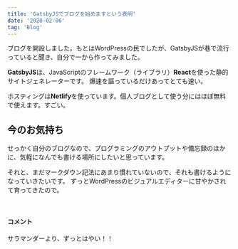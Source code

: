 ```yaml
---
title: 'GatsbyJSでブログを始めますという表明'
date: '2020-02-06'
tag: 'Blog'
---
```


ブログを開設しました。もとはWordPressの民でしたが、GatsbyJSが巷で流行っていると聞き、自分で一から作ってみました。

**GatsbyJS**は、JavaScriptのフレームワーク（ライブラリ）**React**を使った静的サイトジェネレーターです。
爆速を謳っているだけあってとても速い。

ホスティングは**Netlify**を使っています。個人ブログとして使う分にはほぼ無料で使えます。すごい。

## 今のお気持ち
せっかく自分のブログなので、プログラミングのアウトプットや備忘録のほかに、気軽になんでも書ける場所にしたいと思っています。

それと、まだマークダウン記法にあまり慣れていないので、それも書けるようになっていきたいです。
ずっとWordPressのビジュアルエディターに甘やかされて育ってきたので。

</br>

#### コメント

サラマンダーより、ずっとはやい！！
